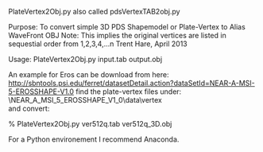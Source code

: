 PlateVertex2Obj.py also called pdsVertexTAB2obj.py

 Purpose: To convert simple 3D PDS Shapemodel or Plate-Vertex to Alias WaveFront OBJ
 Note: This implies the original vertices are listed in sequestial order from 1,2,3,4,...n
 Trent Hare, April 2013
 
Usage: PlateVertex2Obj.py input.tab  output.obj

An example for Eros can be download from here:
http://sbntools.psi.edu/ferret/datasetDetail.action?dataSetId=NEAR-A-MSI-5-EROSSHAPE-V1.0
find the plate-vertex files under: <zip>\NEAR_A_MSI_5_EROSSHAPE_V1_0\data\vertex\
and convert:

 % PlateVertex2Obj.py ver512q.tab ver512q_3D.obj
 
 For a Python environement I recommend Anaconda.
 